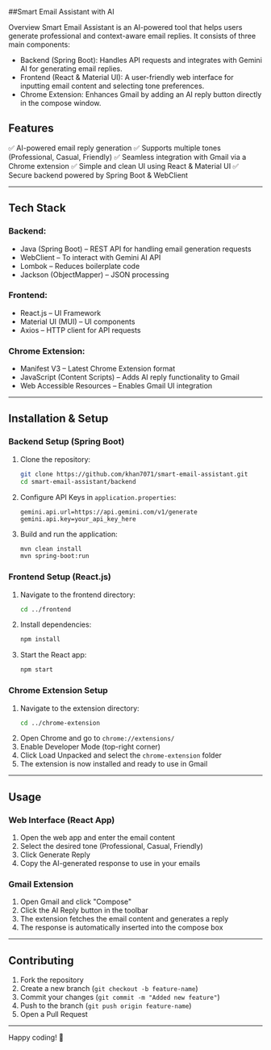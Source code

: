  ##Smart Email Assistant with AI

 Overview
Smart Email Assistant is an AI-powered tool that helps users generate professional and context-aware email replies. It consists of three main components:
- Backend (Spring Boot): Handles API requests and integrates with Gemini AI for generating email replies.
- Frontend (React & Material UI): A user-friendly web interface for inputting email content and selecting tone preferences.
- Chrome Extension: Enhances Gmail by adding an AI reply button directly in the compose window.

## Features
✅ AI-powered email reply generation
✅ Supports multiple tones (Professional, Casual, Friendly)
✅ Seamless integration with Gmail via a Chrome extension
✅ Simple and clean UI using React & Material UI
✅ Secure backend powered by Spring Boot & WebClient

---

## Tech Stack
### Backend:
- Java (Spring Boot) – REST API for handling email generation requests
- WebClient – To interact with Gemini AI API
- Lombok – Reduces boilerplate code
- Jackson (ObjectMapper) – JSON processing

### Frontend:
- React.js – UI Framework
- Material UI (MUI) – UI components
- Axios – HTTP client for API requests

### Chrome Extension:
- Manifest V3 – Latest Chrome Extension format
- JavaScript (Content Scripts) – Adds AI reply functionality to Gmail
- Web Accessible Resources – Enables Gmail UI integration

---

## Installation & Setup

### Backend Setup (Spring Boot)
1. Clone the repository:
   ```sh
   git clone https://github.com/khan7071/smart-email-assistant.git
   cd smart-email-assistant/backend
   ```
2. Configure API Keys in `application.properties`:
   ```properties
   gemini.api.url=https://api.gemini.com/v1/generate
   gemini.api.key=your_api_key_here
   ```
3. Build and run the application:
   ```sh
   mvn clean install
   mvn spring-boot:run
   ```

### Frontend Setup (React.js)
1. Navigate to the frontend directory:
   ```sh
   cd ../frontend
   ```
2. Install dependencies:
   ```sh
   npm install
   ```
3. Start the React app:
   ```sh
   npm start
   ```

### Chrome Extension Setup
1. Navigate to the extension directory:
   ```sh
   cd ../chrome-extension
   ```
2. Open Chrome and go to `chrome://extensions/`
3. Enable Developer Mode (top-right corner)
4. Click Load Unpacked and select the `chrome-extension` folder
5. The extension is now installed and ready to use in Gmail

---

## Usage
### Web Interface (React App)
1. Open the web app and enter the email content
2. Select the desired tone (Professional, Casual, Friendly)
3. Click Generate Reply
4. Copy the AI-generated response to use in your emails

### Gmail Extension
1. Open Gmail and click "Compose"
2. Click the AI Reply button in the toolbar
3. The extension fetches the email content and generates a reply
4. The response is automatically inserted into the compose box

---

## Contributing
1. Fork the repository
2. Create a new branch (`git checkout -b feature-name`)
3. Commit your changes (`git commit -m "Added new feature"`)
4. Push to the branch (`git push origin feature-name`)
5. Open a Pull Request

---

Happy coding! 🚀

